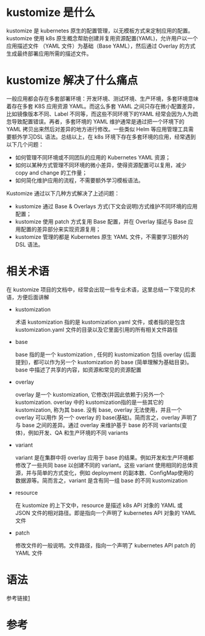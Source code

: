 # kustomize 是什么

kustomize 是 kubernetes 原生的配置管理，以无模板方式来定制应用的配置。kustomize 使用 k8s 原生概念帮助创建并复用资源配置(YAML)，允许用户以一个应用描述文件 （YAML 文件）为基础（Base YAML），然后通过 Overlay 的方式生成最终部署应用所需的描述文件。

# kustomize 解决了什么痛点

一般应用都会存在多套部署环境：开发环境、测试环境、生产环境，多套环境意味着存在多套 K8S 应用资源 YAML。而这么多套 YAML 之间只存在微小配置差异，比如镜像版本不同、Label 不同等，而这些不同环境下的YAML 经常会因为人为疏忽导致配置错误。再者，多套环境的 YAML 维护通常是通过把一个环境下的 YAML 拷贝出来然后对差异的地方进行修改。一些类似 Helm 等应用管理工具需要额外学习DSL 语法。总结以上，在 k8s 环境下存在多套环境的应用，经常遇到以下几个问题：

- 如何管理不同环境或不同团队的应用的 Kubernetes YAML 资源；
- 如何以某种方式管理不同环境的微小差异，使得资源配置可以复用，减少 copy and change 的工作量；
- 如何简化维护应用的流程，不需要额外学习模板语法。

Kustomize 通过以下几种方式解决了上述问题：

- kustomize 通过 Base & Overlays 方式(下文会说明)方式维护不同环境的应用配置；
- kustomize 使用 patch 方式复用 Base 配置，并在 Overlay 描述与 Base 应用配置的差异部分来实现资源复用；
- kustomize 管理的都是 Kubernetes 原生 YAML 文件，不需要学习额外的 DSL 语法。

# 相关术语

在 kustomize 项目的文档中，经常会出现一些专业术语，这里总结一下常见的术语，方便后面讲解

- kustomization

  术语 kustomization 指的是 kustomization.yaml 文件，或者指的是包含 kustomization.yaml 文件的目录以及它里面引用的所有相关文件路径

- base

  base 指的是一个 kustomization , 任何的 kustomization 包括 overlay (后面提到)，都可以作为另一个 kustomization 的 base (简单理解为基础目录)。base 中描述了共享的内容，如资源和常见的资源配置

- overlay

  overlay 是一个 kustomization, 它修改(并因此依赖于)另外一个 kustomization. overlay 中的 kustomization指的是一些其它的 kustomization, 称为其 base. 没有 base, overlay 无法使用，并且一个 overlay 可以用作 另一个 overlay 的 base(基础)。简而言之，overlay 声明了与 base 之间的差异。通过 overlay 来维护基于 base 的不同 variants(变体)，例如开发、QA 和生产环境的不同 variants

- variant

  variant 是在集群中将 overlay 应用于 base 的结果。例如开发和生产环境都修改了一些共同 base 以创建不同的 variant。这些 variant 使用相同的总体资源，并与简单的方式变化，例如 deployment 的副本数、ConfigMap使用的数据源等。简而言之，variant 是含有同一组 base 的不同 kustomization

- resource

  在 kustomize 的上下文中，resource 是描述 k8s API 对象的 YAML 或 JSON 文件的相对路径。即是指向一个声明了 kubernetes API 对象的 YAML 文件

- patch

  修改文件的一般说明。文件路径，指向一个声明了 kubernetes API patch 的 YAML 文件

# 语法

参考链接[1]

# 参考

[1]: https://kubernetes.io/zh-cn/docs/tasks/manage-kubernetes-objects/kustomization/	"kustomize 中文文档"
[2]: https://kubectl.docs.kubernetes.io/guides/introduction/#	"kubectl&kustomize"

